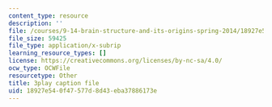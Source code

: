 ```yaml
---
content_type: resource
description: ''
file: /courses/9-14-brain-structure-and-its-origins-spring-2014/18927e540f47577d8d43eba37886173e_555141.vtt
file_size: 59425
file_type: application/x-subrip
learning_resource_types: []
license: https://creativecommons.org/licenses/by-nc-sa/4.0/
ocw_type: OCWFile
resourcetype: Other
title: 3play caption file
uid: 18927e54-0f47-577d-8d43-eba37886173e
---
```

